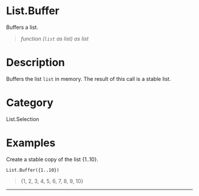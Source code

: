 ﻿# List.Buffer
Buffers a list.
> _function (<code>list</code> as list) as list_
# Description 
Buffers the list <code>list</code> in memory. The result of this call is a stable list.
# Category 
List.Selection
# Examples 
Create a stable copy of the list {1..10}.
```
List.Buffer({1..10})
```
> {1, 2, 3, 4, 5, 6, 7, 8, 9, 10}
***
